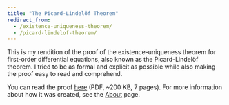```yaml
---
title: "The Picard-Lindelöf Theorem"
redirect_from:
  - /existence-uniqueness-theorem/
  - /picard-lindelof-theorem/
---
```


This is my rendition of the proof of the existence-uniqueness theorem
for first-order differential equations, also known as the
Picard-Lindelöf theorem. I tried to be as formal and explicit as
possible while also making the proof easy to read and comprehend.

You can read the proof [here][] (PDF, ~200 KB, 7 pages). For more
information about how it was created, see the [About] page.

[here]: /assets/PicardLindelofTheorem.pdf
[about]: /about/site/
